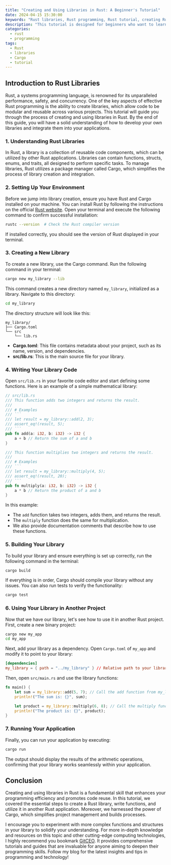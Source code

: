 ```yaml
---
title: "Creating and Using Libraries in Rust: A Beginner's Tutorial"
date: 2024-04-15 15:30:00
keywords: "Rust libraries, Rust programming, Rust tutorial, creating Rust libraries, using Rust libraries, Rust package manager, cargo"
description: "This tutorial is designed for beginners who want to learn how to create and use libraries in Rust. The Rust programming language has gained immense popularity due to its performance, memory safety, and concurrency capabilities. Understanding how to create libraries is a crucial skill for any Rustacean, as it enhances code reusability and organization. In this tutorial, we will explore the steps to create a simple library, how to use it in a Rust project, and some best practices for library development. With detailed code examples and explanations, this guide serves as a comprehensive resource for anyone interested in diving into Rust library development."
categories:
  - rust
  - programming
tags:
  - Rust
  - libraries
  - Cargo
  - tutorial
---
```


## Introduction to Rust Libraries

Rust, a systems programming language, is renowned for its unparalleled performance, safety, and concurrency. One of the key aspects of effective Rust programming is the ability to create libraries, which allow code to be modular and reusable across various projects. This tutorial will guide you through the process of creating and using libraries in Rust. By the end of this guide, you will have a solid understanding of how to develop your own libraries and integrate them into your applications.

<!-- more -->

### 1. Understanding Rust Libraries

In Rust, a library is a collection of reusable code components, which can be utilized by other Rust applications. Libraries can contain functions, structs, enums, and traits, all designed to perform specific tasks. To manage libraries, Rust utilizes a package manager called Cargo, which simplifies the process of library creation and integration.

### 2. Setting Up Your Environment

Before we jump into library creation, ensure you have Rust and Cargo installed on your machine. You can install Rust by following the instructions on the official [Rust website](https://www.rust-lang.org/tools/install). Open your terminal and execute the following command to confirm successful installation:

```bash
rustc --version  # Check the Rust compiler version
```

If installed correctly, you should see the version of Rust displayed in your terminal.

### 3. Creating a New Library

To create a new library, use the Cargo command. Run the following command in your terminal:

```bash
cargo new my_library --lib
```

This command creates a new directory named `my_library`, initialized as a library. Navigate to this directory:

```bash
cd my_library
```

The directory structure will look like this:

```
my_library/
├── Cargo.toml
└── src
    └── lib.rs
```

- **Cargo.toml**: This file contains metadata about your project, such as its name, version, and dependencies.
- **src/lib.rs**: This is the main source file for your library.

### 4. Writing Your Library Code

Open `src/lib.rs` in your favorite code editor and start defining some functions. Here is an example of a simple mathematical library:

```rust
// src/lib.rs
/// This function adds two integers and returns the result.
/// 
/// # Examples
/// ```
/// let result = my_library::add(2, 3);
/// assert_eq!(result, 5);
/// ```
pub fn add(a: i32, b: i32) -> i32 {
    a + b // Return the sum of a and b
}

/// This function multiplies two integers and returns the result.
/// 
/// # Examples
/// ```
/// let result = my_library::multiply(4, 5);
/// assert_eq!(result, 20);
/// ```
pub fn multiply(a: i32, b: i32) -> i32 {
    a * b // Return the product of a and b
}
```

In this example:
- The `add` function takes two integers, adds them, and returns the result.
- The `multiply` function does the same for multiplication.
- We also provide documentation comments that describe how to use these functions.

### 5. Building Your Library

To build your library and ensure everything is set up correctly, run the following command in the terminal:

```bash
cargo build
```

If everything is in order, Cargo should compile your library without any issues. You can also run tests to verify the functionality:

```bash
cargo test
```

### 6. Using Your Library in Another Project

Now that we have our library, let's see how to use it in another Rust project. First, create a new binary project:

```bash
cargo new my_app
cd my_app
```

Next, add your library as a dependency. Open `Cargo.toml` of `my_app` and modify it to point to your library:

```toml
[dependencies]
my_library = { path = "../my_library" } // Relative path to your library
```

Then, open `src/main.rs` and use the library functions:

```rust
fn main() {
    let sum = my_library::add(5, 7); // Call the add function from my_library
    println!("The sum is: {}", sum);

    let product = my_library::multiply(6, 8); // Call the multiply function from my_library
    println!("The product is: {}", product);
}
```

### 7. Running Your Application

Finally, you can run your application by executing:

```bash
cargo run
```

The output should display the results of the arithmetic operations, confirming that your library works seamlessly within your application.

## Conclusion

Creating and using libraries in Rust is a fundamental skill that enhances your programming efficiency and promotes code reuse. In this tutorial, we covered the essential steps to create a Rust library, write functions, and utilize it in another Rust application. Moreover, we harnessed the power of Cargo, which simplifies project management and builds processes. 

I encourage you to experiment with more complex functions and structures in your library to solidify your understanding. For more in-depth knowledge and resources on this topic and other cutting-edge computing technologies, I highly recommend you bookmark [GitCEO](https://gitceo.com). It provides comprehensive tutorials and guides that are invaluable for anyone aiming to deepen their programming skills. Follow my blog for the latest insights and tips in programming and technology!